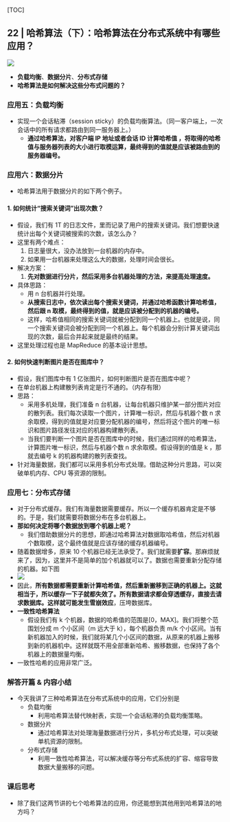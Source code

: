[TOC]

## 22 | 哈希算法（下）：哈希算法在分布式系统中有哪些应用？

![](http://ww4.sinaimg.cn/large/006tNc79ly1g5lbzf0irfj30vq0hs74x.jpg)

- **负载均衡**、**数据分片**、**分布式存储**
- **哈希算法是如何解决这些分布式问题的？**

### 应用五：负载均衡

- 实现一个会话粘滞（session sticky）的负载均衡算法。（同一客户端上，一次会话中的所有请求都路由到同一服务器上。）
    - **通过哈希算法，对客户端 IP 地址或者会话 ID 计算哈希值 ，将取得的哈希值与服务器列表的大小进行取模运算，最终得到的值就是应该被路由到的服务器编号。**

### 应用六：数据分片

- 哈希算法用于数据分片的如下两个例子。

#### 1. 如何统计“搜索关键词”出现次数？

- 假设，我们有 1T 的日志文件，里而记录了用户的搜索关键词。我们想要快速统计出每个关键词被搜索的次数，该怎么办？
- 这里有两个难点：
    1. 日志量很大，没办法放到一台机器的内存中。
    2. 如果用一台机器来处理这么大的数据，处理时间会很长。
- 解决方案：
    1. **先对数据进行分片，然后采用多台机器处理的方法，来提高处理速度。**
- 具体思路：
    - 用 n 台机器并行处理。
    - **从搜索日志中，依次读出每个搜索关键词，并通过哈希函数计算哈希值，然后跟 n 取模，最终得到的值，就是应该被分配到的机器的编号。**
    - 这样，哈希值相同的搜索关键词就被分配到同一个机器上。也就是说，同一个搜索关键词会被分配到同一个机器上。每个机器会分别计算关键词出现的次数，最后合并起来就是最终的结果。
- 这里处理过程也是 MapReduce 的基本设计思想。

#### 2. 如何快速判断图片是否在图库中？

- 假设，我们图库中有 1 亿张图片，如何判断图片是否在图库中呢？
- 在单台机器上构建散列表肯定是行不通的。（内存有限）
- 思路：
    - 采用多机处理，我们准备 n 台机器，让每台机器只维护某一部分图片对应的散列表。我们每次读取一个图片，计算唯一标识，然后与机器个数 n 求余取模，得到的值就是对应要分配机器的编号，然后将这个图片的唯一标识和图片路径发往对应的机器构建散列表。
    - 当我们要判断一个图片是否在图库中的时候，我们通过同样的哈希算法，计算图片唯一标识，然后与机器个数 n 求余取模。假设得到的值是 k ，那就去编号 k 的机器构建的散列表查找。
- 针对海量数据，我们都可以采用多机分布式处理。借助这种分片思路，可以突破单机内存、CPU 等资源的限制。

### 应用七：分布式存储

- 对于分布式缓存。我们有海量数据需要缓存。所以一个缓存机器肯定是不够的。于是，我们就需要将数据分布在多台机器上。
- **那如何决定将哪个数据放到哪个机器上呢？**
    - 我们借助数据分片的思想，即通过哈希算法对数据取哈希值，然后对机器个数取模，这个最终值就是应该存储的缓存机器编号。
- 随着数据增多，原来 10 个机器已经无法承受了。我们就需要**扩容**。那麻烦就来了，因为，这里并不是简单的加个机器就可以了。数据也需要重新分配存储的机器。如下图
- ![](http://ww4.sinaimg.cn/large/006tNc79ly1g5o2hzcur9j30vq0iqt91.jpg)
- 因此，**所有数据都需要重新计算哈希值，然后重新搬移到正确的机器上。**这就相当于，所以缓存一下子就都失效了。所有数据请求都会穿透缓存，直接去请求数据库。这样就可能发生**雪崩效应**，压垮数据库。
- **一致性哈希算法**
    - 假设我们有 k 个机器，数据的哈希值的范围是[0，MAX]。我们将整个范围划分成 m 个小区间（m 远大于 k），每个机器负责 m/k 个小区间。当有新机器加入的时候，我们就将某几个小区间的数据，从原来的机器上搬移到新的机器机中。这样就既不用全部重新哈希、搬移数据，也保持了各个机器上的数据量均衡。
- 一致性哈希的应用非常广泛。

### 解答开篇 & 内容小结

- 今天我讲了三种哈希算法在分布式系统中的应用，它们分别是
    - 负载均衡
        - 利用哈希算法替代映射表，实现一个会话粘滞的负载均衡策略。
    - 数据分片
        - 通过哈希算法对处理海量数据进行分片，多机分布式处理，可以突破单机资源的限制。
    - 分布式存储
        - 利用一致性哈希算法，可以解决缓存等分布式系统的扩容、缩容导致数据大量搬移的问题。

### 课后思考 

- 除了我们这两节讲的七个哈希算法的应用，你还能想到其他用到哈希算法的地方吗？

    